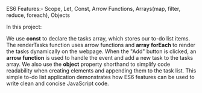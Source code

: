ES6 Features:- Scope, Let, Const, Arrow Functions, Arrays(map, filter, reduce, foreach), Objects

In this project:

We use **const** to declare the tasks array, which stores our to-do list items.
The renderTasks function uses arrow functions and **array** **forEach** to render the tasks dynamically on the webpage.
When the "Add" button is clicked, an **arrow function** is used to handle the event and add a new task to the tasks array.
We also use the **object** property shorthand to simplify code readability when creating elements and appending them to the task list.
This simple to-do list application demonstrates how ES6 features can be used to write clean and concise JavaScript code.
